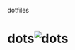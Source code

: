 dotfiles

# dots![dots](https://github.com/bnshw/dots/assets/81444451/708379a3-14c6-4164-ba09-a19fd97b71f8)

